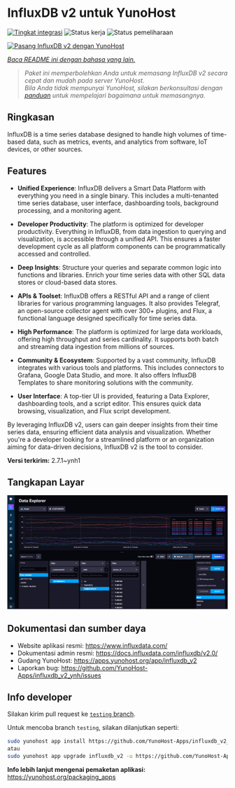 <!--
N.B.: README ini dibuat secara otomatis oleh <https://github.com/YunoHost/apps/tree/master/tools/readme_generator>
Ini TIDAK boleh diedit dengan tangan.
-->

# InfluxDB v2 untuk YunoHost

[![Tingkat integrasi](https://dash.yunohost.org/integration/influxdb_v2.svg)](https://ci-apps.yunohost.org/ci/apps/influxdb_v2/) ![Status kerja](https://ci-apps.yunohost.org/ci/badges/influxdb_v2.status.svg) ![Status pemeliharaan](https://ci-apps.yunohost.org/ci/badges/influxdb_v2.maintain.svg)

[![Pasang InfluxDB v2 dengan YunoHost](https://install-app.yunohost.org/install-with-yunohost.svg)](https://install-app.yunohost.org/?app=influxdb_v2)

*[Baca README ini dengan bahasa yang lain.](./ALL_README.md)*

> *Paket ini memperbolehkan Anda untuk memasang InfluxDB v2 secara cepat dan mudah pada server YunoHost.*  
> *Bila Anda tidak mempunyai YunoHost, silakan berkonsultasi dengan [panduan](https://yunohost.org/install) untuk mempelajari bagaimana untuk memasangnya.*

## Ringkasan

InfluxDB is a time series database designed to handle high volumes of time-based data, such as metrics, events, and analytics from software, IoT devices, or other sources.

## Features

- **Unified Experience**: InfluxDB delivers a Smart Data Platform with everything you need in a single binary. This includes a multi-tenanted time series database, user interface, dashboarding tools, background processing, and a monitoring agent.

- **Developer Productivity**: The platform is optimized for developer productivity. Everything in InfluxDB, from data ingestion to querying and visualization, is accessible through a unified API. This ensures a faster development cycle as all platform components can be programmatically accessed and controlled.

- **Deep Insights**: Structure your queries and separate common logic into functions and libraries. Enrich your time series data with other SQL data stores or cloud-based data stores.

- **APIs & Toolset**: InfluxDB offers a RESTful API and a range of client libraries for various programming languages. It also provides Telegraf, an open-source collector agent with over 300+ plugins, and Flux, a functional language designed specifically for time series data.

- **High Performance**: The platform is optimized for large data workloads, offering high throughput and series cardinality. It supports both batch and streaming data ingestion from millions of sources.

- **Community & Ecosystem**: Supported by a vast community, InfluxDB integrates with various tools and platforms. This includes connectors to Grafana, Google Data Studio, and more. It also offers InfluxDB Templates to share monitoring solutions with the community.

- **User Interface**: A top-tier UI is provided, featuring a Data Explorer, dashboarding tools, and a script editor. This ensures quick data browsing, visualization, and Flux script development.

By leveraging InfluxDB v2, users can gain deeper insights from their time series data, ensuring efficient data analysis and visualization. Whether you're a developer looking for a streamlined platform or an organization aiming for data-driven decisions, InfluxDB v2 is the tool to consider.



**Versi terkirim:** 2.7.1~ynh1

## Tangkapan Layar

![Tangkapan Layar pada InfluxDB v2](./doc/screenshots/influxdb_v2_data_explorer.png)

## Dokumentasi dan sumber daya

- Website aplikasi resmi: <https://www.influxdata.com/>
- Dokumentasi admin resmi: <https://docs.influxdata.com/influxdb/v2.0/>
- Gudang YunoHost: <https://apps.yunohost.org/app/influxdb_v2>
- Laporkan bug: <https://github.com/YunoHost-Apps/influxdb_v2_ynh/issues>

## Info developer

Silakan kirim pull request ke [`testing` branch](https://github.com/YunoHost-Apps/influxdb_v2_ynh/tree/testing).

Untuk mencoba branch `testing`, silakan dilanjutkan seperti:

```bash
sudo yunohost app install https://github.com/YunoHost-Apps/influxdb_v2_ynh/tree/testing --debug
atau
sudo yunohost app upgrade influxdb_v2 -u https://github.com/YunoHost-Apps/influxdb_v2_ynh/tree/testing --debug
```

**Info lebih lanjut mengenai pemaketan aplikasi:** <https://yunohost.org/packaging_apps>
